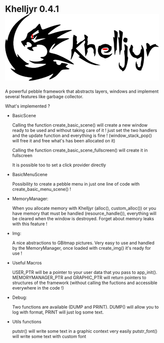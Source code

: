 Khelljyr 0.4.1
![alt tag](https://github.com/nvareille/Khelljyr/blob/master/Logo.png)
========

A powerful pebble framework that abstracts layers, windows and implement several features like garbage collector.

What's implemented ?

- BasicScene

  Calling the function create_basic_scene() will create a new window ready to be used and without taking care of it !
  just set the two handlers and the update function and everything is fine ! (window_stack_pop() will free it and free what's has been allocated on it)

  Calling the function create_basic_scene_fullscreen() will create it in fullscreen

  It is possible too to set a click provider directly

- BasicMenuScene

  Possibility to create a pebble menu in just one line of code with create_basic_menu_scene() !

- MemoryManager:
  
  When you allocate memory with Khelljyr (alloc(), custom_alloc()) or you have memory that must be handled (resource_handle()),
  everything will be cleared when the window is destroyed. Forget about memory leaks with this feature !

- Img:

  A nice abstractions to GBitmap pictures. Very easy to use and handled by the MemoryManager, once loaded with create_img() it's ready for use !

- Useful Macros

  USER_PTR will be a pointer to your user data that you pass to app_init().
  MEMORYMANAGER_PTR and GRAPHIC_PTR will return pointers to structures of the framework (without calling the fuctions and accessible everywhere in the code !)

- Debug:

  Two functions are available (DUMP and PRINT). DUMP() will allow you to log with format, PRINT will just log some text.

- Utils functions

  putstr() will write some text in a graphic context very easily
  putstr_font() will write some text with custom font